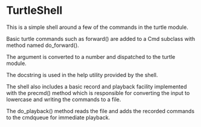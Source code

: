# TurtleShell
This is a simple shell around a few of the commands in the turtle module.  

Basic turtle commands such as forward() are added to a Cmd subclass with method named do_forward(). 

The argument is converted to a number and dispatched to the turtle module. 

The docstring is used in the help utility provided by the shell.  

The shell also includes a basic record and playback facility implemented with the precmd() method which is responsible for converting the input to lowercase and writing the commands to a file. 

The do_playback() method reads the file and adds the recorded commands to the cmdqueue for immediate playback.
